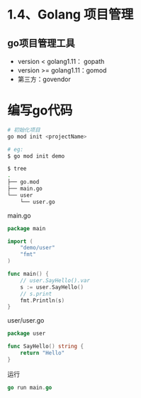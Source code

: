 # 1.4、Golang 项目管理

## go项目管理工具

- version < golang1.11： gopath
- version >= golang1.11：gomod
- 第三方：govendor

# 编写go代码

```bash
# 初始化项目
go mod init <projectName>

# eg:
$ go mod init demo

$ tree 
.
├── go.mod
├── main.go
└── user
    └── user.go
```

main.go

```go
package main

import (
    "demo/user"
    "fmt"
)

func main() {
    // user.SayHello().var
    s := user.SayHello()
    // s.print
    fmt.Println(s)
}

```

user/user.go
```go
package user

func SayHello() string {
    return "Hello"
}

```

运行

```go
go run main.go
```

